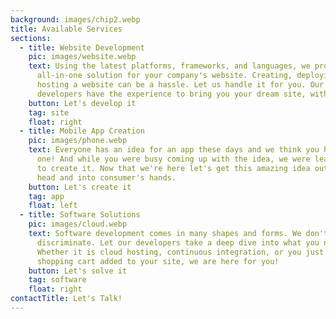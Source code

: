 ```yaml
---
background: images/chip2.webp
title: Available Services
sections:
  - title: Website Development
    pic: images/website.webp
    text: Using the latest platforms, frameworks, and languages, we provide an
      all-in-one solution for your company's website. Creating, deploying, and
      hosting a website can be a hassle. Let us handle it for you. Our
      developers have the experience to bring you your dream site, with ease.
    button: Let's develop it
    tag: site
    float: right
  - title: Mobile App Creation
    pic: images/phone.webp
    text: Everyone has an idea for an app these days and we think you have a great
      one! And while you were busy coming up with the idea, we were learning how
      to create it. Now that we're here let's get this amazing idea out of your
      head and into consumer's hands.
    button: Let's create it
    tag: app
    float: left
  - title: Software Solutions
    pic: images/cloud.webp
    text: Software development comes in many shapes and forms. We don't
      discriminate. Let our developers take a deep dive into what you need.
      Whether it is cloud hosting, continuous integration, or you just need a
      shopping cart added to your site, we are here for you!
    button: Let's solve it
    tag: software
    float: right
contactTitle: Let's Talk!
---
```


